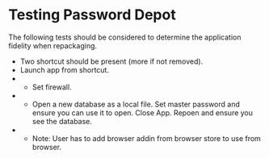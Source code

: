 # Testing Password Depot

The following tests should be considered to determine the application fidelity when repackaging.

* Two shortcut should be present (more if not removed).
* Launch app from shortcut.  
* * Set firewall.
* * Open a new database as a local file. Set master password and ensure you can use it to open. Close App. Repoen and ensure you see the database.
* * Note: User has to add browser addin from browser store to use from browser. 
